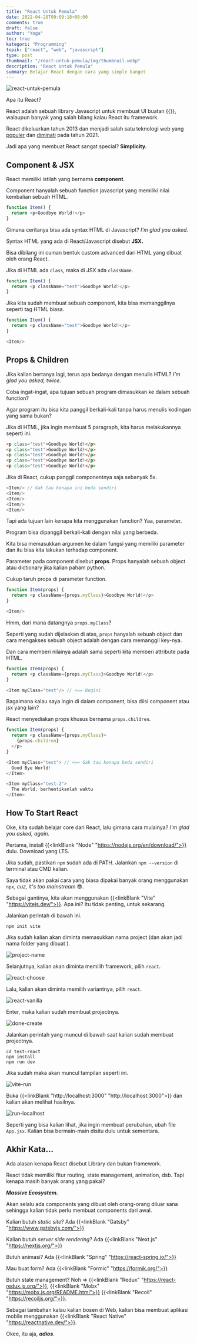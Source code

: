 ```yaml
---
title: "React Untuk Pemula"
date: 2022-04-28T09:09:18+08:00
comments: true
draft: false
author: "Yoga"
toc: true
kategori: "Programming"
topik: ["react", "web", "javascript"]
type: post
thumbnail: "/react-untuk-pemula/img/thumbnail.webp"
description: "React Untuk Pemula"
summary: Belajar React dengan cara yang simple banget
---
```


![react-untuk-pemula](/react-untuk-pemula/img/thumbnail.webp)

Apa itu React? 

React adalah sebuah library Javascript untuk membuat UI buatan {{<scIcon class="fa fa-facebook">}}, walaupun banyak yang salah bilang kalau React itu framework.

React dikeluarkan tahun 2013 dan menjadi salah satu teknologi web yang [populer](https://insights.stackoverflow.com/survey/2021#most-popular-technologies-webframe) dan [diminati](https://insights.stackoverflow.com/survey/2021#most-loved-dreaded-and-wanted-webframe-want) pada tahun 2021.

Jadi apa yang membuat React sangat special? **Simplicity.**

## Component & JSX

React memiliki istilah yang bernama **component**. 

Component hanyalah sebuah function javascript yang memiliki nilai kembalian sebuah HTML.

```Javascript 
function Item() {
  return <p>Goodbye World!</p>
}
```

Gimana ceritanya bisa ada syntax HTML di Javascript? _I'm glad you asked._

Syntax HTML yang ada di React/Javascript disebut **JSX.** 

Bisa dibilang ini cuman bentuk custom advanced dari HTML yang dibuat oleh orang React.

Jika di HTML ada `class`, maka di JSX ada `className`.

```Javascript
function Item() {
  return <p className="test">Goodbye World!</p>
}
```

Jika kita sudah membuat sebuah component, kita bisa memanggilnya seperti tag HTML biasa.

```Javascript
function Item() {
  return <p className="test">Goodbye World!</p>
}

<Item/>
```

## Props & Children

Jika kalian bertanya lagi, terus apa bedanya dengan menulis HTML? _I'm glad you asked, twice._

Coba ingat-ingat, apa tujuan sebuah program dimasukkan ke dalam sebuah function?

Agar program itu bisa kita panggil berkali-kali tanpa harus menulis kodingan yang sama bukan?

Jika di HTML, jika ingin membuat 5 paragraph, kita harus melakukannya seperti ini.

```HTML
<p class="test">Goodbye World!</p>
<p class="test">Goodbye World!</p>
<p class="test">Goodbye World!</p>
<p class="test">Goodbye World!</p>
<p class="test">Goodbye World!</p>
```

Jika di React, cukup panggil componentnya saja sebanyak 5x.

```Javascript
<Item/> // Gak tau kenapa ini beda sendiri
<Item/>
<Item/>
<Item/>
<Item/>
```

Tapi ada tujuan lain kenapa kita menggunakan function? Yaa, parameter.

Program bisa dipanggil berkali-kali dengan nilai yang berbeda.

Kita bisa memasukkan argumen ke dalam fungsi yang memiliki parameter dan itu bisa kita lakukan terhadap component.

Parameter pada component disebut **props**. Props hanyalah sebuah object atau dictionary jika kalian paham python.

Cukup taruh props di parameter function.

```Javascript
function Item(props) {
  return <p className={props.myClass}>Goodbye World!</p>
}

<Item/>
```

Hmm, dari mana datangnya `props.myClass`? 

Seperti yang sudah dijelaskan di atas, `props` hanyalah sebuah object dan cara mengakses sebuah object adalah dengan cara memanggil key-nya.

Dan cara memberi nilainya adalah sama seperti kita memberi attribute pada HTML.

```Javascript
function Item(props) {
  return <p className={props.myClass}>Goodbye World!</p>
}

<Item myClass="test"/> // <== Begini
```

Bagaimana kalau saya ingin di dalam component, bisa diisi component atau jsx yang lain?

React menyediakan props khusus bernama `props.children`.

```Javascript
function Item(props) {
  return <p className={props.myClass}>
    {props.children}
  </p>
}

<Item myClass="test"> // <== Gak tau kenapa beda sendiri
  Good Bye World!
</Item>

<Item myClass="test-2"> 
  The World, berhentikanlah waktu
</Item>
```

## How To Start React

Oke, kita sudah belajar core dari React, lalu gimana cara mulainya? _I'm glad you asked, again._

Pertama, install {{<linkBlank "Node" "https://nodejs.org/en/download/">}} dulu. Download yang LTS.

Jika sudah, pastikan `npm` sudah ada di PATH. Jalankan `npm --version` di terminal atau CMD kalian.

Saya tidak akan pakai cara yang biasa dipakai banyak orang menggunakan `npx`, _cuz, it's too mainstream_ 😎.

Sebagai gantinya, kita akan menggunakan {{<linkBlank "Vite" "https://vitejs.dev/">}}. Apa ini? Itu tidak penting, untuk sekarang.

Jalankan perintah di bawah ini.

```Shell {file="CMD / Terminal"}
npm init vite
```

Jika sudah kalian akan diminta memasukkan nama project (dan akan jadi nama folder yang dibuat ).

![project-name](/react-untuk-pemula/img/project-name.webp)

Selanjutnya, kalian akan diminta memilih framework, pilih `react`.

![react-choose](/react-untuk-pemula/img/react-choose.webp)

Lalu, kalian akan diminta memilih variantnya, pilih `react`. 

![react-vanilla](/react-untuk-pemula/img/react-vanilla.webp)

Enter, maka kalian sudah membuat projectnya.

![done-create](/react-untuk-pemula/img/done-create.webp)

Jalankan perintah yang muncul di bawah saat kalian sudah membuat projectnya.

```Shell {file="CMD / Terminal"}
cd test-react
npm install
npm run dev
```

Jika sudah maka akan muncul tampilan seperti ini.

![vite-run](/react-untuk-pemula/img/vite-run.webp)

Buka {{<linkBlank "http://localhost:3000" "http://localhost:3000">}} dan kalian akan melihat hasilnya.

![run-localhost](/react-untuk-pemula/img/run-localhost.webp)

Seperti yang bisa kalian lihat, jika ingin membuat perubahan, ubah file `App.jsx`. Kalian bisa bermain-main disitu dulu untuk sementara.

## Akhir Kata...

Ada alasan kenapa React disebut Library dan bukan framework.

React tidak memiliki fitur routing, state management, animation, dsb. Tapi kenapa masih banyak orang yang pakai?

**_Massive Ecosystem._** 

Akan selalu ada components yang dibuat oleh orang-orang diluar sana sehingga kalian tidak perlu membuat components dari awal.

Kalian butuh _static site_? Ada {{<linkBlank "Gatsby" "https://www.gatsbyjs.com/">}}

Kalian butuh _server side rendering_? Ada {{<linkBlank "Next.js" "https://nextjs.org/">}}

Butuh animasi? Ada {{<linkBlank "Spring" "https://react-spring.io/">}}

Mau buat form? Ada {{<linkBlank "Formic" "https://formik.org/">}} 

Butuh state management? Noh => {{<linkBlank "Redux" "https://react-redux.js.org/">}}, {{<linkBlank "Mobx" "https://mobx.js.org/README.html">}} {{<linkBlank "Recoil" "https://recoiljs.org/">}}.

Sebagai tambahan kalau kalian bosen di Web, kalian bisa membuat aplikasi mobile menggunakan {{<linkBlank "React Native" "https://reactnative.dev/">}}.

Okee, itu aja, **_adios_**.
